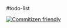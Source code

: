 #todo-list

[![Commitizen friendly](https://img.shields.io/badge/commitizen-friendly-brightgreen.svg)](http://commitizen.github.io/cz-cli/)
